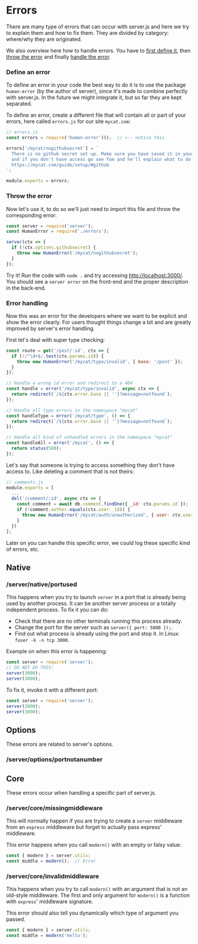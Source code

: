 # Errors

There are many type of errors that can occur with server.js and here we try to explain them and how to fix them. They are divided by category: where/why they are originated.

We also overview here how to handle errors. You have to [first define it](#define-an-error), then [throw the error](#throw-the-error) and finally [handle the error](#error-handling).


### Define an error

To define an error in your code the best way to do it is to use the package `human-error` (by the author of server), since it's made to combine perfectly with server.js. In the future we might integrate it, but so far they are kept separated.

To define an error, create a different file that will contain all or part of your errors, here called `errors.js` for our site `mycat.com`:

```js
// errors.js
const errors = require('human-error')();  // <-- notice this

errors['/mycat/nogithubsecret'] = `
  There is no github secret set up. Make sure you have saved it in your '.env',
  and if you don't have access go see Tom and he'll explain what to do next.
  https://mycat.com/guide/setup/#github
`;

module.exports = errors;
```

### Throw the error

Now let's use it, to do so we'll just need to import this file and throw the corresponding error:

```js
const server = require('server');
const HumanError = require('./errors');

server(ctx => {
  if (!ctx.options.githubsecret) {
    throw new HumanError('/mycat/nogithubsecret');
  }
});
```

Try it! Run the code with `node .` and try accessing [http://localhost:3000/](http://localhost:3000). You should see a `server error` on the front-end and the proper description in the back-end.



### Error handling

Now this was an error for the developers where we want to be explicit and show the error clearly. For users thought things change a bit and are greatly improved by server's error handling.

First let's deal with super type checking:

```js
const route = get('/post/:id', ctx => {
  if (!/^\d+$/.test(ctx.params.id)) {
    throw new HumanError('/mycat/type/invalid', { base: '/post' });
  }
});

// Handle a wrong id error and redirect to a 404
const handle = error('/mycat/type/invalid', async ctx => {
  return redirect(`/${ctx.error.base || ''}?message=notfound`);
});

// Handle all type errors in the namespace "mycat"
const handleType = error('/mycat/type', () => {
  return redirect(`/${ctx.error.base || ''}?message=notfound`);
});

// Handle all kind of unhandled errors in the namespace "mycat"
const handleAll = error('/mycat', () => {
  return status(500);
});
```


Let's say that someone is trying to access something they don't have access to. Like deleting a comment that is not theirs:

```js
// comments.js
module.exports = [
  ...
  del('/comment/:id', async ctx => {
    const comment = await db.comment.findOne({ _id: ctx.params.id });
    if (!comment.author.equals(ctx.user._id)) {
      throw new HumanError('/mycat/auth/unauthorized', { user: ctx.user._id });
    }
  })
];
```

Later on you can handle this specific error, we could log these specific kind of errors, etc.




## Native

### /server/native/portused

This happens when you try to launch `server` in a port that is already being used by another process. It can be another server process or a totally independent process. To fix it you can do:

- Check that there are no other terminals running this process already.
- Change the port for the server such as `server({ port: 5000 });`.
- Find out what process is already using the port and stop it. In Linux: `fuser -k -n tcp 3000`.

Example on when this error is happening:

```js
const server = require('server');
// DO NOT DO THIS:
server(3000);
server(3000);
```

To fix it, invoke it with a different port:

```js
const server = require('server');
server(2000);
server(3000);
```



## Options

These errors are related to server's options.

### /server/options/portnotanumber




## Core

These errors occur when handling a specific part of server.js.

### /server/core/missingmiddleware

This will normally happen if you are trying to create a `server` middleware from an `express` middleware but forget to actually pass express' middleware.

This error happens when you call `modern()` with an empty or falsy value:

```js
const { modern } = server.utils;
const middle = modern();  // Error
```



### /server/core/invalidmiddleware

This happens when you try to call `modern()` with an argument that is not an old-style middleware. The first and only argument for `modern()` is a function with `express`' middleware signature.

This error should also tell you dynamically which type of argument you passed.

```js
const { modern } = server.utils;
const middle = modern('hello');
```
